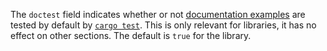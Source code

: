 The `doctest` field indicates whether or not [documentation examples](https://doc.rust-lang.org/rustdoc/documentation-tests.html) are
tested by default by [`cargo test`](https://doc.rust-lang.org/cargo/commands/cargo-test.html). This is only relevant for libraries, it
has no effect on other sections. The default is `true` for the library.
